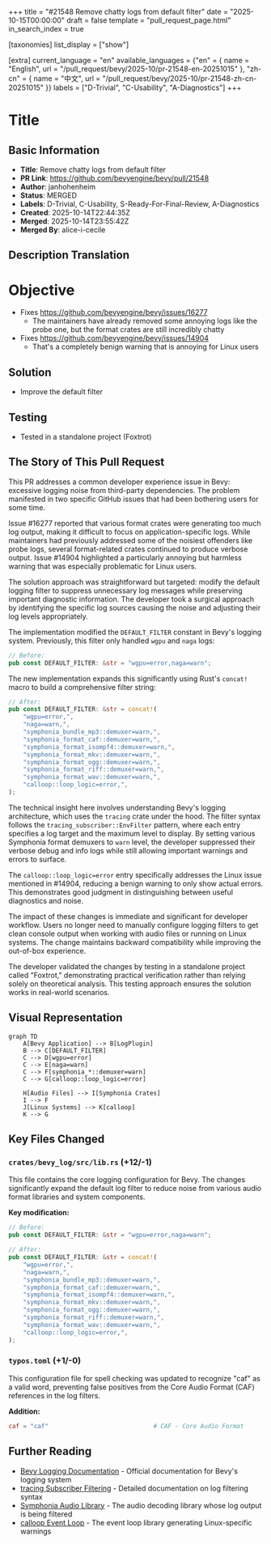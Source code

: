 +++
title = "#21548 Remove chatty logs from default filter"
date = "2025-10-15T00:00:00"
draft = false
template = "pull_request_page.html"
in_search_index = true

[taxonomies]
list_display = ["show"]

[extra]
current_language = "en"
available_languages = {"en" = { name = "English", url = "/pull_request/bevy/2025-10/pr-21548-en-20251015" }, "zh-cn" = { name = "中文", url = "/pull_request/bevy/2025-10/pr-21548-zh-cn-20251015" }}
labels = ["D-Trivial", "C-Usability", "A-Diagnostics"]
+++

# Title

## Basic Information
- **Title**: Remove chatty logs from default filter
- **PR Link**: https://github.com/bevyengine/bevy/pull/21548
- **Author**: janhohenheim
- **Status**: MERGED
- **Labels**: D-Trivial, C-Usability, S-Ready-For-Final-Review, A-Diagnostics
- **Created**: 2025-10-14T22:44:35Z
- **Merged**: 2025-10-14T23:55:42Z
- **Merged By**: alice-i-cecile

## Description Translation
# Objective

- Fixes https://github.com/bevyengine/bevy/issues/16277
  - The maintainers have already removed some annoying logs like the probe one, but the format crates are still incredibly chatty
- Fixes https://github.com/bevyengine/bevy/issues/14904
  - That's a completely benign warning that is annoying for Linux users

## Solution

- Improve the default filter

## Testing

- Tested in a standalone project (Foxtrot)

## The Story of This Pull Request

This PR addresses a common developer experience issue in Bevy: excessive logging noise from third-party dependencies. The problem manifested in two specific GitHub issues that had been bothering users for some time.

Issue #16277 reported that various format crates were generating too much log output, making it difficult to focus on application-specific logs. While maintainers had previously addressed some of the noisiest offenders like probe logs, several format-related crates continued to produce verbose output. Issue #14904 highlighted a particularly annoying but harmless warning that was especially problematic for Linux users.

The solution approach was straightforward but targeted: modify the default logging filter to suppress unnecessary log messages while preserving important diagnostic information. The developer took a surgical approach by identifying the specific log sources causing the noise and adjusting their log levels appropriately.

The implementation modified the `DEFAULT_FILTER` constant in Bevy's logging system. Previously, this filter only handled `wgpu` and `naga` logs:

```rust
// Before:
pub const DEFAULT_FILTER: &str = "wgpu=error,naga=warn";
```

The new implementation expands this significantly using Rust's `concat!` macro to build a comprehensive filter string:

```rust
// After:
pub const DEFAULT_FILTER: &str = concat!(
    "wgpu=error,",
    "naga=warn,",
    "symphonia_bundle_mp3::demuxer=warn,",
    "symphonia_format_caf::demuxer=warn,",
    "symphonia_format_isompf4::demuxer=warn,",
    "symphonia_format_mkv::demuxer=warn,",
    "symphonia_format_ogg::demuxer=warn,",
    "symphonia_format_riff::demuxer=warn,",
    "symphonia_format_wav::demuxer=warn,",
    "calloop::loop_logic=error,",
);
```

The technical insight here involves understanding Bevy's logging architecture, which uses the `tracing` crate under the hood. The filter syntax follows the `tracing_subscriber::EnvFilter` pattern, where each entry specifies a log target and the maximum level to display. By setting various Symphonia format demuxers to `warn` level, the developer suppressed their verbose debug and info logs while still allowing important warnings and errors to surface.

The `calloop::loop_logic=error` entry specifically addresses the Linux issue mentioned in #14904, reducing a benign warning to only show actual errors. This demonstrates good judgment in distinguishing between useful diagnostics and noise.

The impact of these changes is immediate and significant for developer workflow. Users no longer need to manually configure logging filters to get clean console output when working with audio files or running on Linux systems. The change maintains backward compatibility while improving the out-of-box experience.

The developer validated the changes by testing in a standalone project called "Foxtrot," demonstrating practical verification rather than relying solely on theoretical analysis. This testing approach ensures the solution works in real-world scenarios.

## Visual Representation

```mermaid
graph TD
    A[Bevy Application] --> B[LogPlugin]
    B --> C[DEFAULT_FILTER]
    C --> D[wgpu=error]
    C --> E[naga=warn]
    C --> F[symphonia_*::demuxer=warn]
    C --> G[calloop::loop_logic=error]
    
    H[Audio Files] --> I[Symphonia Crates]
    I --> F
    J[Linux Systems] --> K[calloop]
    K --> G
```

## Key Files Changed

### `crates/bevy_log/src/lib.rs` (+12/-1)

This file contains the core logging configuration for Bevy. The changes significantly expand the default log filter to reduce noise from various audio format libraries and system components.

**Key modification:**
```rust
// Before:
pub const DEFAULT_FILTER: &str = "wgpu=error,naga=warn";

// After:
pub const DEFAULT_FILTER: &str = concat!(
    "wgpu=error,",
    "naga=warn,",
    "symphonia_bundle_mp3::demuxer=warn,",
    "symphonia_format_caf::demuxer=warn,",
    "symphonia_format_isompf4::demuxer=warn,",
    "symphonia_format_mkv::demuxer=warn,",
    "symphonia_format_ogg::demuxer=warn,",
    "symphonia_format_riff::demuxer=warn,",
    "symphonia_format_wav::demuxer=warn,",
    "calloop::loop_logic=error,",
);
```

### `typos.toml` (+1/-0)

This configuration file for spell checking was updated to recognize "caf" as a valid word, preventing false positives from the Core Audio Format (CAF) references in the log filters.

**Addition:**
```toml
caf = "caf"                             # CAF - Core Audio Format
```

## Further Reading

- [Bevy Logging Documentation](https://docs.rs/bevy_log/latest/bevy_log/) - Official documentation for Bevy's logging system
- [tracing Subscriber Filtering](https://docs.rs/tracing-subscriber/latest/tracing_subscriber/filter/struct.EnvFilter.html) - Detailed documentation on log filtering syntax
- [Symphonia Audio Library](https://github.com/pdeljanov/Symphonia) - The audio decoding library whose log output is being filtered
- [calloop Event Loop](https://github.com/Smithay/calloop) - The event loop library generating Linux-specific warnings
